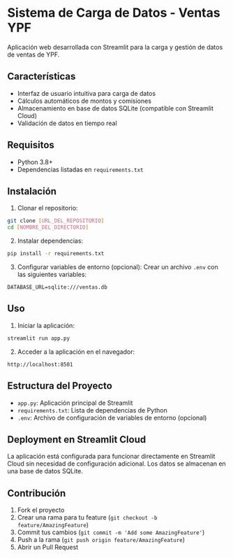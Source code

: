 # Sistema de Carga de Datos - Ventas YPF

Aplicación web desarrollada con Streamlit para la carga y gestión de datos de ventas de YPF.

## Características

- Interfaz de usuario intuitiva para carga de datos
- Cálculos automáticos de montos y comisiones
- Almacenamiento en base de datos SQLite (compatible con Streamlit Cloud)
- Validación de datos en tiempo real

## Requisitos

- Python 3.8+
- Dependencias listadas en `requirements.txt`

## Instalación

1. Clonar el repositorio:
```bash
git clone [URL_DEL_REPOSITORIO]
cd [NOMBRE_DEL_DIRECTORIO]
```

2. Instalar dependencias:
```bash
pip install -r requirements.txt
```

3. Configurar variables de entorno (opcional):
Crear un archivo `.env` con las siguientes variables:
```
DATABASE_URL=sqlite:///ventas.db
```

## Uso

1. Iniciar la aplicación:
```bash
streamlit run app.py
```

2. Acceder a la aplicación en el navegador:
```
http://localhost:8501
```

## Estructura del Proyecto

- `app.py`: Aplicación principal de Streamlit
- `requirements.txt`: Lista de dependencias de Python
- `.env`: Archivo de configuración de variables de entorno (opcional)

## Deployment en Streamlit Cloud

La aplicación está configurada para funcionar directamente en Streamlit Cloud sin necesidad de configuración adicional. Los datos se almacenan en una base de datos SQLite.

## Contribución

1. Fork el proyecto
2. Crear una rama para tu feature (`git checkout -b feature/AmazingFeature`)
3. Commit tus cambios (`git commit -m 'Add some AmazingFeature'`)
4. Push a la rama (`git push origin feature/AmazingFeature`)
5. Abrir un Pull Request 